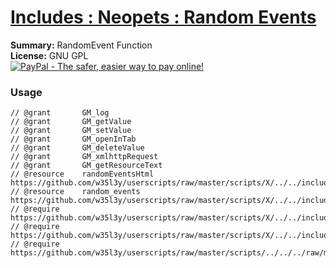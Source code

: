 
# [Includes : Neopets : Random Events](.)

**Summary:** RandomEvent Function<br />
**License:** GNU GPL<br />
[![PayPal - The safer, easier way to pay online!](https://www.paypalobjects.com/en_US/i/btn/btn_donate_SM.gif "PayPal - The safer, easier way to pay online!")](https://goo.gl/DNfg2w)
### Usage
```
// @grant		GM_log
// @grant		GM_getValue
// @grant		GM_setValue
// @grant		GM_openInTab
// @grant		GM_deleteValue
// @grant		GM_xmlhttpRequest
// @grant		GM_getResourceText
// @resource	randomEventsHtml https://github.com/w35l3y/userscripts/raw/master/scripts/X/../../includes/Includes_Neopets_Random_Events/resources/default.html
// @resource	random_events https://github.com/w35l3y/userscripts/raw/master/scripts/X/../../includes/Includes_Neopets_Random_Events/resources/default.csv
// @require		https://github.com/w35l3y/userscripts/raw/master/scripts/X/../../includes/Includes_XPath/63808.user.js
// @require		https://github.com/w35l3y/userscripts/raw/master/scripts/X/../../includes/Includes_Persist_%5BBETA%5D/154322.user.js
// @require		https://github.com/w35l3y/userscripts/raw/master/scripts/../../../raw/master/includes/Includes_Neopets_Random_Events/154363.user.js
```

